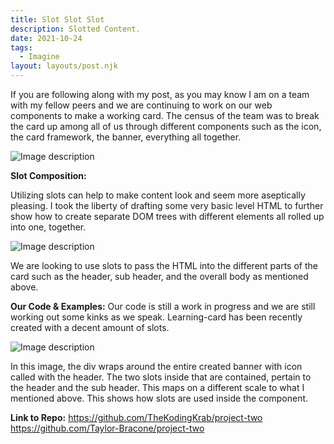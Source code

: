 ```yaml
---
title: Slot Slot Slot
description: Slotted Content.
date: 2021-10-24
tags:
  - Imagine
layout: layouts/post.njk
---
```


If you are following along with my post, as you may know I am on a team with my fellow peers and we are continuing to work on our web components to make a working card. The census of the team was to break the card up among all of us through different components such as the icon, the card framework, the banner, everything all together.

![Image description](https://dev-to-uploads.s3.amazonaws.com/uploads/articles/88sr8wswnygi4njw8h7a.png)

**Slot Composition:**

Utilizing slots can help to make content look and seem more aseptically pleasing. I took the liberty of drafting some very basic level HTML to further show how to create separate DOM trees with different elements all rolled up into one, together.

![Image description](https://dev-to-uploads.s3.amazonaws.com/uploads/articles/4gm0seu5ooukxterp65n.png)

We are looking to use slots to pass the HTML into the different parts of the card such as the header, sub header, and the overall body as mentioned above.

**Our Code & Examples:**
Our code is still a work in progress and we are still working out some kinks as we speak. Learning-card has been recently created with a decent amount of slots.

![Image description](https://dev-to-uploads.s3.amazonaws.com/uploads/articles/edgf6izrmiiyrbp1e61p.png)

In this image, the div wraps around the entire created banner with icon called with the header. The two slots inside that are contained, pertain to the header and the sub header. This maps on a different scale to what I mentioned above. This shows how slots are used inside the component.


**Link to Repo:** 
https://github.com/TheKodingKrab/project-two
https://github.com/Taylor-Bracone/project-two 